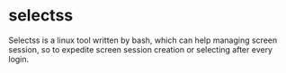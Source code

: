 # selectss
Selectss is a linux tool written by bash, which can help managing screen session, so to expedite screen session creation or selecting after every login.
